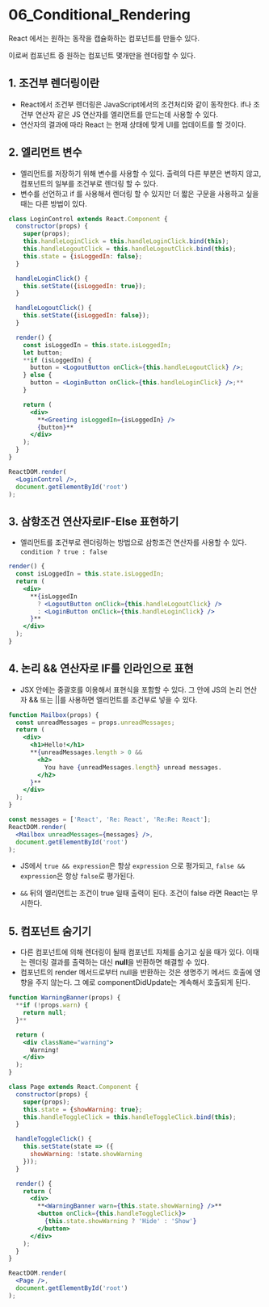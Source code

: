 # 06_Conditional_Rendering

React 에서는 원하는 동작을 캡슐화하는 컴포넌트를 만들수 있다. 

이로써 컴포넌트 중 원하는 컴포넌트 몇개만을 렌더링할 수 있다.



## 1. 조건부 렌더링이란

- React에서 조건부 렌더링은 JavaScript에서의 조건처리와 같이 동작한다. if나 조건부 연산자 같은 JS 연산자를 엘리먼트를 만드는데 사용할 수 있다.
- 연산자의 결과에 따라 React 는 현재 상태에 맞게 UI를 업데이트를 할 것이다.



## 2. 엘리먼트 변수

- 엘리먼트를 저장하기 위해 변수를 사용할 수 있다. 출력의 다른 부분은 변하지 않고, 컴포넌트의 일부를 조건부로 렌더링 할 수 있다.
- 변수를 선언하고 if 를 사용해서 렌더링 할 수 있지만 더 짧은 구문을 사용하고 싶을때는 다른 방법이 있다.

```jsx
class LoginControl extends React.Component {
  constructor(props) {
    super(props);
    this.handleLoginClick = this.handleLoginClick.bind(this);
    this.handleLogoutClick = this.handleLogoutClick.bind(this);
    this.state = {isLoggedIn: false};
  }

  handleLoginClick() {
    this.setState({isLoggedIn: true});
  }

  handleLogoutClick() {
    this.setState({isLoggedIn: false});
  }

  render() {
    const isLoggedIn = this.state.isLoggedIn;
    let button;
    **if (isLoggedIn) {
      button = <LogoutButton onClick={this.handleLogoutClick} />;
    } else {
      button = <LoginButton onClick={this.handleLoginClick} />;**
    }

    return (
      <div>
        **<Greeting isLoggedIn={isLoggedIn} />
        {button}**
      </div>
    );
  }
}

ReactDOM.render(
  <LoginControl />,
  document.getElementById('root')
);
```



## 3. 삼항조건 연산자로IF-Else 표현하기

- 엘리먼트를 조건부로 렌더링하는 방법으로 삼항조건 연산자를 사용할 수 있다.  `condition ? true : false`

```jsx
render() {
  const isLoggedIn = this.state.isLoggedIn;
  return (
    <div>
      **{isLoggedIn
        ? <LogoutButton onClick={this.handleLogoutClick} />
        : <LoginButton onClick={this.handleLoginClick} />
      }**
    </div>
  );
}
```



## 4. 논리 && 연산자로 IF를 인라인으로 표현

- JSX 안에는 중괄호를 이용해서 표현식을 포함할 수 있다. 그 안에 JS의 논리 연산자 && 또는 ||를 사용하면 엘리먼트를 조건부로 넣을 수 있다.

```jsx
function Mailbox(props) {
  const unreadMessages = props.unreadMessages;
  return (
    <div>
      <h1>Hello!</h1>
      **{unreadMessages.length > 0 &&
        <h2>
          You have {unreadMessages.length} unread messages.
        </h2>
      }**
    </div>
  );
}

const messages = ['React', 'Re: React', 'Re:Re: React'];
ReactDOM.render(
  <Mailbox unreadMessages={messages} />,
  document.getElementById('root')
);
```

- JS에서 `true && expression`은 항상 `expression` 으로 평가되고, `false && expression`은 항상 `false`로 평가된다.

- `&&` 뒤의 엘리먼트는 조건이 true 일때 출력이 된다. 조건이 false 라면 React는 무시한다.

  

## 5. 컴포넌트 숨기기

- 다른 컴포넌트에 의해 렌더링이 될때 컴포넌트 자체를 숨기고 싶을 때가 있다. 이때는 렌더링 결과를 출력하는 대신 **null**을 반환하면 해결할 수 있다.
- 컴포넌트의 render 메서드로부터 null을 반환하는 것은 생명주기 메서드 호출에 영향을 주지 않는다. 그 예로 componentDidUpdate는 계속해서 호출되게 된다.

```jsx
function WarningBanner(props) {
  **if (!props.warn) {
    return null;
  }**

  return (
    <div className="warning">
      Warning!
    </div>
  );
}

class Page extends React.Component {
  constructor(props) {
    super(props);
    this.state = {showWarning: true};
    this.handleToggleClick = this.handleToggleClick.bind(this);
  }

  handleToggleClick() {
    this.setState(state => ({
      showWarning: !state.showWarning
    }));
  }

  render() {
    return (
      <div>
        **<WarningBanner warn={this.state.showWarning} />**
        <button onClick={this.handleToggleClick}>
          {this.state.showWarning ? 'Hide' : 'Show'}
        </button>
      </div>
    );
  }
}

ReactDOM.render(
  <Page />,
  document.getElementById('root')
);
```

